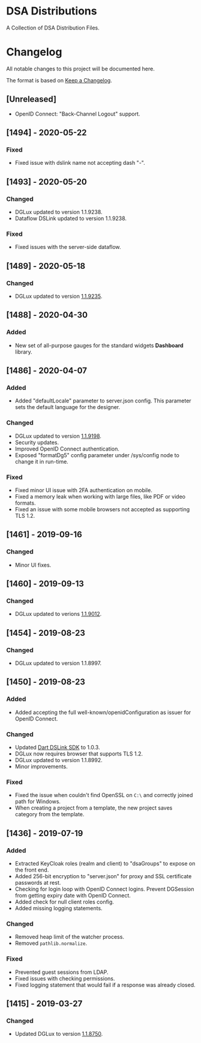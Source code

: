 # DSA Distributions

A Collection of DSA Distribution Files.

# Changelog
All notable changes to this project will be documented here.

The format is based on [Keep a Changelog](https://keepachangelog.com/en/1.0.0/).

## [Unreleased]
- OpenID Connect: "Back-Channel Logout" support.

## [1494] - 2020-05-22
### Fixed
- Fixed issue with dslink name not accepting dash "-".

## [1493] - 2020-05-20
### Changed
- DGLux updated to version 1.1.9238.
- Dataflow DSLink updated to version 1.1.9238.

### Fixed
- Fixed issues with the server-side dataflow.

## [1489] - 2020-05-18
### Changed
- DGLux updated to version [1.1.9235](http://wiki.dglogik.com/dglux5_wiki:releases:9235).

## [1488] - 2020-04-30
### Added
- New set of all-purpose gauges for the standard widgets **Dashboard** library.

## [1486] - 2020-04-07
### Added
- Added "defaultLocale" parameter to server.json config. This parameter sets the default language for the designer.

### Changed
- DGLux updated to version [1.1.9198](http://wiki.dglogik.com/dglux5_wiki:releases:9198).
- Security updates.
- Improved OpenID Connect authentication.
- Exposed "formatDg5" config parameter under /sys/config node to change it in run-time.

### Fixed
- Fixed minor UI issue with 2FA authentication on mobile.
- Fixed a memory leak when working with large files, like PDF or video formats.
- Fixed an issue with some mobile browsers not accepted as supporting TLS 1.2.

## [1461] - 2019-09-16
### Changed
- Minor UI fixes.

## [1460] - 2019-09-13
### Changed
- DGLux updated to verions [1.1.9012](http://wiki.dglogik.com/dglux5_wiki:releases:9012).

## [1454] - 2019-08-23
### Changed
- DGLux updated to version 1.1.8997.

## [1450] - 2019-08-23
### Added
- Added accepting the full well-known/openidConfiguration as issuer for OpenID Connect.

### Changed
- Updated [Dart DSLink SDK](https://github.com/IOT-DSA/sdk-dslink-dart) to 1.0.3.
- DGLux now requires browser that supports TLS 1.2.
- DGLux updated to version 1.1.8992.
- Minor improvements.

### Fixed
- Fixed the issue when couldn't find OpenSSL on `C:\` and correctly joined path for Windows.
- When creating a project from a template, the new project saves category from the template.

## [1436] - 2019-07-19
### Added
- Extracted KeyCloak roles (realm and client) to "dsaGroups" to expose on the front end.
- Added 256-bit encryption to "server.json" for proxy and SSL certificate passwords at rest.
- Checking for login loop with OpenID Connect logins. Prevent DGSession from getting expiry date with OpenID Connect.
- Added check for null client roles config.
- Added missing logging statements.

### Changed
- Removed heap limit of the watcher process.
- Removed `pathlib.normalize`.

### Fixed
- Prevented guest sessions from LDAP.
- Fixed issues with checking permissions.
- Fixed logging statement that would fail if a response was already closed.

## [1415] - 2019-03-27
### Changed
- Updated DGLux to version [1.1.8750](http://wiki.dglogik.com/dglux5_wiki:releases:1415).
